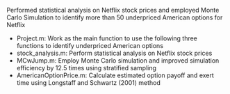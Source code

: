 Performed statistical analysis on Netflix stock prices and employed Monte Carlo Simulation to identify more than 50 underpriced American options for Netflix
* Project.m: Work as the main function to use the following three functions to identify underpriced American options
* stock_analysis.m: Perform statistical analysis on Netflix stock prices
* MCwJump.m: Employ Monte Carlo simulation and improved simulation efficiency by 12.5 times using stratified sampling
* AmericanOptionPrice.m: Calculate estimated option payoff and exert time using Longstaff and Schwartz (2001) method
